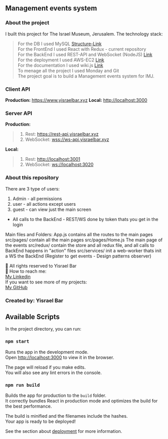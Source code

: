 ## Management events system

### About the project

I built this project for The Israel Museum, Jerusalem.
The technology stack:

> For the DB I used MySQL [Structure-Link](https://github.com/yisrael35/rest_imj/tree/main/sql/structure)<br>
> For the FrontEnd I used React with Redux - current repository<br>
> For the BackEnd I used REST-API and WebSocket (NodeJS) [Link](https://github.com/yisrael35/rest_imj)<br>
> For the deployment I used AWS-EC2 [Link](http://yisraelbar.xyz/Login)<br>
> For the documentation I used wiki.js [Link](https://wiki-imj.herokuapp.com/)<br>
> To menage all the project I used Monday and Git<br>
> The project goal is to build a Management events system for IMJ.<br>

### Client API
<b>Production:</b>
<a href="https://www.yisraelbar.xyz">https://www.yisraelbar.xyz</a>
<b>Local:</b>
<a href="http://localhost:3001">http://localhost:3000</a>


### Server API
<b>Production:</b>

> <ol><li>Rest: <a href="https://rest-api.yisraelbar.xyz">https://rest-api.yisraelbar.xyz</a></li><li>WebSocket: <a href="wss://ws-api.yisraelbar.xyz">wss://ws-api.yisraelbar.xyz</a></li></ol>


<b>Local:</b>
> <ol><li>Rest: <a href="http://localhost:3001">http://localhost:3001</a></li><li>WebSocket: <a href="ws://localhost:3020">ws://localhost:3020</a></li></ol>


### About this repository

There are 3 type of users:

1. Admin - all permissions
2. user - all actions except users
3. guest - can view just the main screen

- All calls to the BackEnd - REST/WS done by token thats you get in the login

Main files and Folders:
App.js contains all the routes to the main pages
src/pages/ contain all the main pages
src/pages/Home.js The main page of the events
src/redux/ contain the store and all redux file, and all calls to BackEnd happens in "action" files
src/services/ init a web-worker thats init a WS the BackEnd (Register to get events - Design patterns observer)

👀 All rights reserved to Yisrael Bar<br>
🌱 How to reach me:<br>
[My Linkedin](https://www.linkedin.com/in/yisrael-bar-7534a842/)<br>
If you want to see more of my projects:<br>
[My GitHub](https://github.com/yisrael35)<br>

### Created by: Yisrael Bar

## Available Scripts

In the project directory, you can run:

### `npm start`

Runs the app in the development mode.\
Open [http://localhost:3000](http://localhost:3000) to view it in the browser.

The page will reload if you make edits.\
You will also see any lint errors in the console.

### `npm run build`

Builds the app for production to the `build` folder.\
It correctly bundles React in production mode and optimizes the build for the best performance.

The build is minified and the filenames include the hashes.\
Your app is ready to be deployed!

See the section about [deployment](https://facebook.github.io/create-react-app/docs/deployment) for more information.
